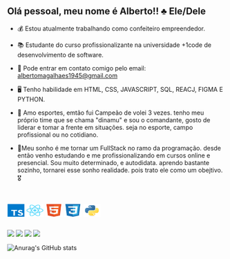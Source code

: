 ## Olá pessoal, meu nome é Alberto!! ♣️ Ele/Dele

- 💰 Estou atualmente trabalhando como confeiteiro empreendedor.

- 📚 Estudante do curso profissionalizante na universidade +1code de desenvolvimento de software.

- 📧 Pode entrar em contato comigo pelo email: albertomagalhaes1945@gmail.com
 
- 🖥️ Tenho habilidade em HTML, CSS, JAVASCRIPT, SQL, REACJ, FIGMA E PYTHON.

- 🏅 Amo esportes, emtão fui Campeão de volei 3 vezes. tenho meu próprio time que se chama "dinamu" e sou o comandante, gosto de liderar e tomar a frente em situações. seja no esporte, campo profissional ou no cotidiano.

- 🚀Meu sonho é me tornar um FullStack no ramo da programação. desde então venho estudando e me profissionalizando em cursos online e presencial. Sou muito determinado, e autodidata. aprendo bastante sozinho, tornarei esse sonho realidade. pois trato ele como um obejtivo.🎖️
  
##

  <div style="display: inline_block"><br>
  <img align="center" alt="albertoSilva-Js" height="30" width="40" src="https://raw.githubusercontent.com/devicons/devicon/master/icons/typescript/typescript-plain.svg">
  <img align="center" alt="albertoSilva-React" height="30" width="40" src="https://raw.githubusercontent.com/devicons/devicon/master/icons/react/react-original.svg">
  <img align="center" alt="albertoSilva-HTML" height="30" width="40" src="https://raw.githubusercontent.com/devicons/devicon/master/icons/html5/html5-original.svg">
  <img align="center" alt="albertoSilva-CSS" height="30" width="40" src="https://raw.githubusercontent.com/devicons/devicon/master/icons/css3/css3-original.svg">
  <img align="center" alt="albertoSilva-Python" height="30" width="40" src="https://raw.githubusercontent.com/devicons/devicon/master/icons/python/python-original.svg">
</div>

##
 
  <div>
  <a href="https://instagram.com/beto_ovisionario32?igshid=NGExMmI2YTkyZg==" target="_blank"><img src="https://img.shields.io/badge/-Instagram-%23E4405F?style=for-the-badge&logo=instagram&logoColor=white" target="_blank"></a>
 <a href="https://discord.gg/.albertocoder" target="_blank"><img src="https://img.shields.io/badge/Discord-7289DA?style=for-the-badge&logo=discord&logoColor=white" target="_blank"></a> 
  <a href ="https://albertomagalhaes1945@gmail.com"><img src="https://img.shields.io/badge/-Gmail-%23333?style=for-the-badge&logo=gmail&logoColor=white" target="_blank"></a>
  <a href="https:www.linkedin.com/in/alberto-silva-699870262" target="_blank"><img src="https://img.shields.io/badge/-LinkedIn-%230077B5?style=for-the-badge&logo=linkedin&logoColor=white" target="_blank"></a> 
  </div>  

 
  ![Anurag's GitHub stats](https://github-readme-stats.vercel.app/api?username=ALbertoSilva&show_icons=true&theme=radical)



